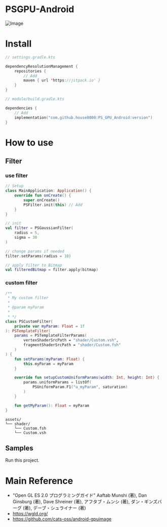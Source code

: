 # PSGPU-Android

![Image](https://github.com/user-attachments/assets/42bafe6a-be0d-4b12-b48d-737e236873a3)

# Install

```kotlin :settings.gradle.kts
// settings.gradle.kts

dependencyResolutionManagement {
    repositories {
        // Add
        maven { url 'https://jitpack.io' }
    }
}
```

```kotlin :module/build.gradle.kts
// module/build.gradle.kts

dependencies {
    // Add
    implementation("com.github.house0000:PS_GPU_Android:version")
}
```

# How to use

## Filter

### use filter
```kotlin
// Setup
class MainApplication: Application() {
    override fun onCreate() {
        super.onCreate()
        PSFilter.init(this) // Add
    }
}
```

```kotlin
// init
val filter = PSGaussianFilter(
    radius = 5,
    sigma = 30
)

// change params if needed
filter.setParams(radius = 10)

// apply filter to Bitmap
val filteredBitmap = filter.apply(bitmap)

```

### custom filter
```kotlin
/**
 * My custom filter
 *
 * @param myParam
 *
 * */
class PSCustomFilter(
    private var myParam: Float = 1f
): PSTemplateFilter(
    params = PSTemplateFilterParams(
        vertexShaderSrcPath = "shader/Custom.vsh",
        fragmentShaderSrcPath = "shader/Custom.fsh"
    )
) {
    fun setParams(myParam: Float) {
        this.myParam = myParam
    }

    override fun setupCustomUniformParams(width: Int, height: Int) {
        params.uniformParams = listOf(
            PSUniformParam.F1("u_myParam", saturation)
        )
    }

    fun getMyParam(): Float = myParam
}
```

```
assets/
└── shader/
    └── Custom.fsh
    └── Custom.vsh
```

## Samples
Run this project.


# Main Reference
- "Open GL ES 2.0 プログラミングガイド" Aaftab Munshi (著), Dan Ginsburg (著), Dave Shreiner (著), アフタブ・ムンシ (著), ダン・ギンズバーグ (著), デーブ・シュライナー (著)
- https://wgld.org/
- https://github.com/cats-oss/android-gpuimage


